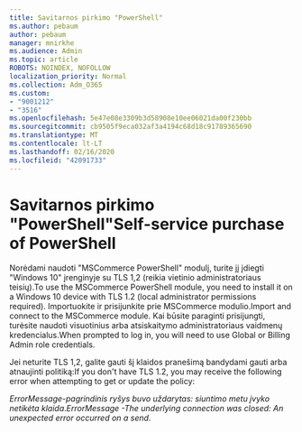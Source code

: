 ```yaml
---
title: Savitarnos pirkimo "PowerShell"
ms.author: pebaum
author: pebaum
manager: mnirkhe
ms.audience: Admin
ms.topic: article
ROBOTS: NOINDEX, NOFOLLOW
localization_priority: Normal
ms.collection: Adm_O365
ms.custom:
- "9001212"
- "3516"
ms.openlocfilehash: 5e47e08e3309b3d58908e10ee06021da00f230bb
ms.sourcegitcommit: cb9505f9eca032af3a4194c68d18c91789365690
ms.translationtype: MT
ms.contentlocale: lt-LT
ms.lasthandoff: 02/16/2020
ms.locfileid: "42091733"
---
```

# <a name="self-service-purchase-of-powershell"></a><span data-ttu-id="baa17-102">Savitarnos pirkimo "PowerShell"</span><span class="sxs-lookup"><span data-stu-id="baa17-102">Self-service purchase of PowerShell</span></span>

<span data-ttu-id="baa17-103">Norėdami naudoti "MSCommerce PowerShell" modulį, turite jį įdiegti "Windows 10" įrenginyje su TLS 1,2 (reikia vietinio administratoriaus teisių).</span><span class="sxs-lookup"><span data-stu-id="baa17-103">To use the MSCommerce PowerShell module, you need to install it on a Windows 10 device with TLS 1.2 (local administrator permissions required).</span></span>  <span data-ttu-id="baa17-104">Importuokite ir prisijunkite prie MSCommerce modulio.</span><span class="sxs-lookup"><span data-stu-id="baa17-104">Import and connect to the MSCommerce module.</span></span>  <span data-ttu-id="baa17-105">Kai būsite paraginti prisijungti, turėsite naudoti visuotinius arba atsiskaitymo administratoriaus vaidmenų kredencialus.</span><span class="sxs-lookup"><span data-stu-id="baa17-105">When prompted to log in, you will need to use Global or Billing Admin role credentials.</span></span>  

<span data-ttu-id="baa17-106">Jei neturite TLS 1,2, galite gauti šį klaidos pranešimą bandydami gauti arba atnaujinti politiką:</span><span class="sxs-lookup"><span data-stu-id="baa17-106">If you don't have TLS 1.2, you may receive the following error when attempting to get or update the policy:</span></span>

<span data-ttu-id="baa17-107">*ErrorMessage-pagrindinis ryšys buvo uždarytas: siuntimo metu įvyko netikėta klaida*.</span><span class="sxs-lookup"><span data-stu-id="baa17-107">*ErrorMessage -The underlying connection was closed: An unexpected error occurred on a send*.</span></span>



